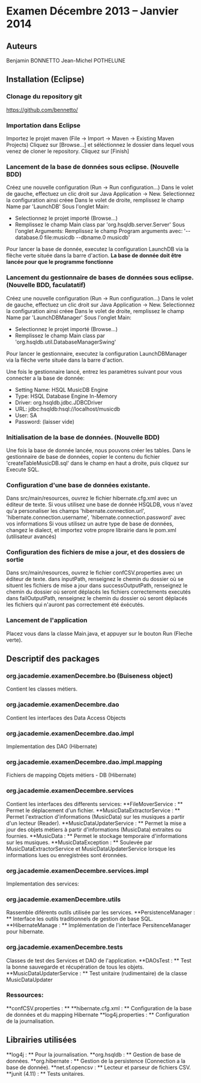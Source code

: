 Examen Décembre 2013 – Janvier 2014
===================================

Auteurs
-------
Benjamin BONNETTO
Jean-Michel POTHELUNE

Installation (Eclipse)
----------------------
### Clonage du repository git
https://github.com/bennetto/

### Importation dans Eclipse
Importez le projet maven (File -> Import -> Maven -> Existing Maven Projects)
Cliquez sur [Browse...] et séléctionnez le dossier dans lequel vous venez de cloner le repository.
Cliquez sur [Finish]

### Lancement de la base de données sous eclipse. (Nouvelle BDD)
Créez une nouvelle configuration (Run -> Run configuration...)
Dans le volet de gauche, effectuez un clic droit sur Java Application -> New.
Selectionnez la configuration ainsi créee
Dans le volet de droite, remplissez le champ Name par 'LaunchDB'
Sous l'onglet Main:
* Selectionnez le projet importé (Browse...)
* Remplissez le champ Main class par 'org.hsqldb.server.Server'
Sous l'onglet Arguments:
Remplissez le champ Program arguments avec: '--database.0 file:musicdb --dbname.0 musicdb'

Pour lancer la base de donnée, executez la configuration LaunchDB via la flèche verte située dans la barre d'action.
**La base de donnée doit être lancée pour que le programme fonctionne**
 
### Lancement du gestionnaire de bases de données sous eclipse. (Nouvelle BDD, faculatatif)
Créez une nouvelle configuration (Run -> Run configuration...)
Dans le volet de gauche, effectuez un clic droit sur Java Application -> New.
Selectionnez la configuration ainsi créee
Dans le volet de droite, remplissez le champ Name par 'LaunchDBManager'
Sous l'onglet Main:
* Selectionnez le projet importé (Browse...)
* Remplissez le champ Main class par 'org.hsqldb.util.DatabaseManagerSwing'

Pour lancer le gestionnaire, executez la configuration LaunchDBManager via la flèche verte située dans la barre d'action.

Une fois le gestionnaire lancé, entrez les paramètres suivant pour vous connecter a la base de donnée:
* Setting Name: HSQL MusicDB Engine
* Type: HSQL Database Engine In-Memory
* Driver: org.hsqldb.jdbc.JDBCDriver
* URL: jdbc:hsqldb:hsql://localhost/musicdb
* User:  SA
* Password: (laisser vide)
 
### Initialisation de la base de données. (Nouvelle BDD)
Une fois la base de donnée lancée, nous pouvons créer les tables.
Dans le gestionnaire de base de données, copier le contenu du fichier 'createTableMusicDB.sql' dans le champ en haut a droite, puis cliquez sur Execute SQL.

### Configuration d'une base de données existante.
Dans src/main/resources, ouvrez le fichier hibernate.cfg.xml avec un éditeur de texte.
Si vous utilisez une base de donnée HSQLDB, vous n'avez qu'a personaliser les champs 'hibernate.connection.url', 'hibernate.connection.username', 'hibernate.connection.password' avec vos informations
Si vous utilisez un autre type de base de données, changez le dialect, et importez votre propre librairie dans le pom.xml (utilisateur avancés)


### Configuration des fichiers de mise a jour, et des dossiers de sortie
Dans src/main/resources, ouvrez le fichier confCSV.properties avec un éditeur de texte.
dans inputPath, renseignez le chemin du dossier où se situent les fichiers de mise a jour
dans successOutputPath, renseignez le chemin du dossier où seront déplacés les fichiers correctements executés
dans failOutputPath, renseignez le chemin du dossier où seront déplacés les fichiers qui n'auront pas correctement été éxécutés.

### Lancement de l'application
Placez vous dans la classe Main.java, et appuyer sur le bouton Run (Fleche verte).



Descriptif des packages
-----------------------
### org.jacademie.examenDecembre.bo (Buiseness object)
Contient les classes métiers.

### org.jacademie.examenDecembre.dao
Contient les interfaces des Data Access Objects

### org.jacademie.examenDecembre.dao.impl
Implementation des DAO (Hibernate)

### org.jacademie.examenDecembre.dao.impl.mapping
Fichiers de mapping Objets métiers - DB (Hibernate)

### org.jacademie.examenDecembre.services
Contient les interfaces des differents services:
**FileMoverService : ** Permet le déplacement d'un fichier.
**MusicDataExtractorService : ** Permet l'extraction d'informations (MusicData) sur les musiques a partir d'un lecteur (Reader).
**MusicDataUpdaterService : ** Permet la mise a jour des objets métiers à partir d'informations (MusicData) extraites ou fournies.
**MusicData : ** Permet le stockage temporaire d'informations sur les musiques.
**MusicDataException : ** Soulevée par MusicDataExtractorService et MusicDataUpdaterService lorsque les informations lues ou enregistrées sont éronnées.

### org.jacademie.examenDecembre.services.impl
Implementation des services:

### org.jacademie.examenDecembre.utils
Rassemble diférents outils utilisée par les services.
**PersistenceManager : ** Interface les outils traditionnels de gestion de base SQL.
**HibernateManage : ** Implémentation de l'interface PersitenceManager pour hibernate.

### org.jacademie.examenDecembre.tests
Classes de test des Services et DAO de l'application.
**DAOsTest : ** Test la bonne sauvegarde et récupération de tous les objets.
**MusicDataUpdaterService : ** Test unitaire (rudimentaire) de la classe MusicDataUpdater


### Ressources:
**confCSV.properties : **
**hibernate.cfg.xml : ** Configuration de la base de données et du mapping Hibernate
**log4j.properties : ** Configuration de la journalisation.


Librairies utilisées
--------------------
**log4j : ** Pour la journalisation.
**org.hsqldb : ** Gestion de base de données.
**org.hibernate : ** Gestion de la persistence (Connection a la base de donnée).
**net.sf.opencsv : ** Lecteur et parseur de fichiers CSV.
**junit (4.11) : ** Tests unitaires.